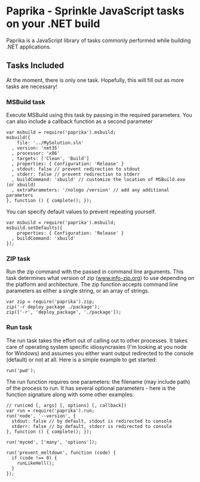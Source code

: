 # Paprika - Sprinkle JavaScript tasks on your .NET build

Paprika is a JavaScript library of tasks commonly performed while building .NET applications.

## Tasks Included

At the moment, there is only one task. Hopefully, this will fill out as more tasks are necessary!

### MSBuild task

Execute MSBuild using this task by passing in the required parameters. You can also include a callback function as a second parameter

    var msbuild = require('paprika').msbuild;
    msbuild({
        file: '../MySolution.sln'
      , version: 'net35'
      , processor: 'x86'
      , targets: ['Clean', 'Build']
      , properties: { Configuration: 'Release' }
      , stdout: false // prevent redirection to stdout
      , stderr: false // prevent redirection to stderr
      , buildCommand: 'xbuild' // customize the location of MSBuild.exe (or xbuild)
      , extraParameters: '/nologo /version' // add any additional parameters
    }, function () { complete(); });

You can specify default values to prevent repeating yourself.

    var msbuild = require('paprika').msbuild;
    msbuild.setDefaults({
        properties: { Configuration: 'Release' }
      , buildCommand: 'xbuild'
    });

### ZIP task

Run the zip command with the passed in command line arguments. This task determines what version of zip (www.info-zip.org) to use depending on the platform and architecture. The zip function accepts command line parameters as either a single string, or an array of strings.

    var zip = require('paprika').zip;
    zip('-r deploy_package ./package');
    zip(['-r', 'deploy_package', './package']);

### Run task

The run task takes the effort out of calling out to other processes. It takes care of operating system specific idiosyncrasies (I'm looking at you node for Windows) and assumes you either want output redirected to the console (default) or not at all. Here is a simple example to get started:

    run('pwd');

The run function requires one parameters: the filename (may include path) of the process to run. It has several optional parameters - here is the function signature along with some other examples:

    // run(cmd [, args] [, options] [, callback])
    var run = require('paprika').run;
    run('node', '--version', {
      stdout: false // by default, stdout is redirected to console
      stderr: false // by default, stderr is redirected to console
    }, function () { complete(); });

    run('mycmd', ['many', 'options']);

    run('prevent_meltdown', function (code) {
      if (code !== 0) {
        runLikeHell();
      }
    });

